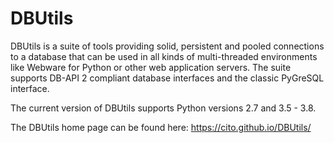 DBUtils
=======

DBUtils is a suite of tools providing solid, persistent and pooled connections
to a database that can be used in all kinds of multi-threaded environments
like Webware for Python or other web application servers. The suite supports
DB-API 2 compliant database interfaces and the classic PyGreSQL interface.

The current version of DBUtils supports Python versions 2.7 and 3.5 - 3.8.

The DBUtils home page can be found here: https://cito.github.io/DBUtils/
